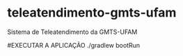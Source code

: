 # teleatendimento-gmts-ufam
Sistema de Teleatendimento da GMTS-UFAM


#EXECUTAR A APLICAÇÃO
./gradlew bootRun